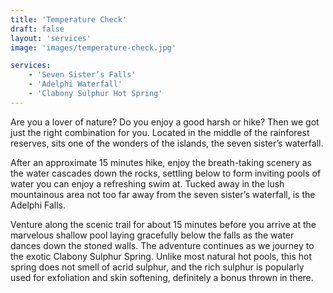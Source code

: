 ```yaml
---
title: 'Temperature Check'
draft: false
layout: 'services'
image: 'images/temperature-check.jpg'

services:
    - 'Seven Sister’s Falls'
    - 'Adelphi Waterfall'
    - 'Clabony Sulphur Hot Spring'
---
```


Are you a lover of nature? Do you enjoy a good harsh or hike? Then we got just the right combination for you. Located in the middle of the rainforest reserves, sits one of the wonders of the islands, the seven sister’s waterfall.

After an approximate 15 minutes hike, enjoy the breath-taking scenery as the water cascades down the rocks, settling below to form inviting pools of water you can enjoy a refreshing swim at. Tucked away in the lush mountainous area not too far away from the seven sister’s waterfall, is the Adelphi Falls.

Venture along the scenic trail for about 15 minutes before you arrive at the marvelous shallow pool laying gracefully below the falls as the water dances down the stoned walls. The adventure continues as we journey to the exotic Clabony Sulphur Spring. Unlike most natural hot pools, this hot spring does not smell of acrid sulphur, and the rich sulphur is popularly used for exfoliation and skin softening, definitely a bonus thrown in there.

